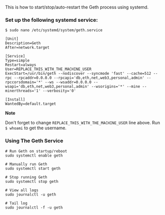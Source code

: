 This is how to start/stop/auto-restart the Geth process using systemd.

### Set up the following systemd service:

```
$ sudo nano /etc/systemd/system/geth.service

[Unit]
Description=Geth
After=network.target

[Service]
Type=simple
Restart=always
User=REPLACE_THIS_WITH_THE_MACHINE_USER
ExecStart=/usr/bin/geth --nodiscover --syncmode 'fast' --cache=512 --rpc --rpcaddr=0.0.0.0 --rpcapi='db,eth,net,web3,personal,admin' --rpccorsdomain='*' --ws --wsaddr=0.0.0.0 --wsapi='db,eth,net,web3,personal,admin' --wsorigins='*' --mine --minerthreads='1' --verbosity='0'

[Install]
WantedBy=default.target
```

**Note**

Don't forget to change `REPLACE_THIS_WITH_THE_MACHINE_USER` line above. Run `$ whoami` to get the username.

### Using The Geth Service

```
# Run Geth on startup/reboot
sudo systemctl enable geth

# Manually run Geth
sudo systemctl start geth

# Stop running Geth
sudo systemctl stop geth

# View all logs
sudo journalctl -u geth

# Tail log
sudo journalctl -f -u geth
```
